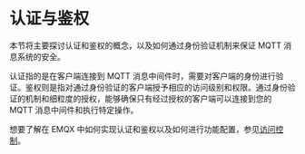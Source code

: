 # 认证与鉴权

本节将主要探讨认证和鉴权的概念，以及如何通过身份验证机制来保证 MQTT 消息系统的安全。

认证指的是在客户端连接到 MQTT 消息中间件时，需要对客户端的身份进行验证。鉴权则是指对通过身份验证的客户端授予相应的访问级别和权限。通过身份验证的机制和细粒度的授权，能够确保只有经过授权的客户端可以连接到您的 MQTT 消息中间件和执行特定操作。

想要了解在 EMQX 中如何实现认证和鉴权以及如何进行功能配置，参见[访问控制](../access-control/overview.md)。
